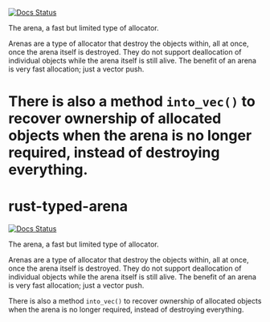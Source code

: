 
[![Docs Status](https://docs.rs/typed-arena/badge.svg)](https://docs.rs/typed-arena)

The arena, a fast but limited type of allocator.

Arenas are a type of allocator that destroy the objects within,
all at once, once the arena itself is destroyed.
They do not support deallocation of individual objects while the arena itself is still alive.
The benefit of an arena is very fast allocation; just a vector push.

There is also a method `into_vec()` to recover ownership of allocated objects when
the arena is no longer required, instead of destroying everything.
=======
rust-typed-arena
================

[![Docs Status](https://docs.rs/typed-arena/badge.svg)](https://docs.rs/typed-arena)

The arena, a fast but limited type of allocator.

Arenas are a type of allocator that destroy the objects within,
all at once, once the arena itself is destroyed.
They do not support deallocation of individual objects while the arena itself is still alive.
The benefit of an arena is very fast allocation; just a vector push.

There is also a method `into_vec()` to recover ownership of allocated objects when
the arena is no longer required, instead of destroying everything.
